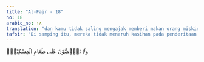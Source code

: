 ```yaml
---
title: "Al-Fajr - 18"
no: 18
arabic_no: ١٨
translation: "dan kamu tidak saling mengajak memberi makan orang miskin,"
tafsir: "Di samping itu, mereka tidak menaruh kasihan pada penderitaan orang miskin. Jangankan untuk melepaskan mereka dari kemiskinan, membantu mencukupkan kebutuhan pokok mereka saja mereka tidak ada perhatian."
---
```


وَلَا تَحٰۤضُّوْنَ عَلٰى طَعَامِ الْمِسْكِيْنِۙ
